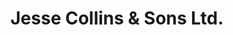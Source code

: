 ---
title: "Jesse Collins & Sons Ltd."
url: /hare-bay/jesse-collins-and-sons-ltd-main-street/
shop: furniture
---